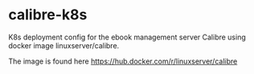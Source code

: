 # calibre-k8s

K8s deployment config for the ebook management server Calibre using docker image linuxserver/calibre.

The image is found here https://hub.docker.com/r/linuxserver/calibre
